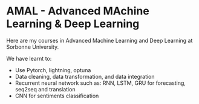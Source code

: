 # AMAL - Advanced MAchine Learning & Deep Learning
Here are my courses in Advanced Machine Learning and Deep Learning at Sorbonne University.

We have learnt to:
- Use Pytorch, lightning, optuna
- Data cleaning, data transformation, and data integration
- Recurrent neural network such as: RNN, LSTM, GRU for forecasting, seq2seq and translation
- CNN for sentiments classification
